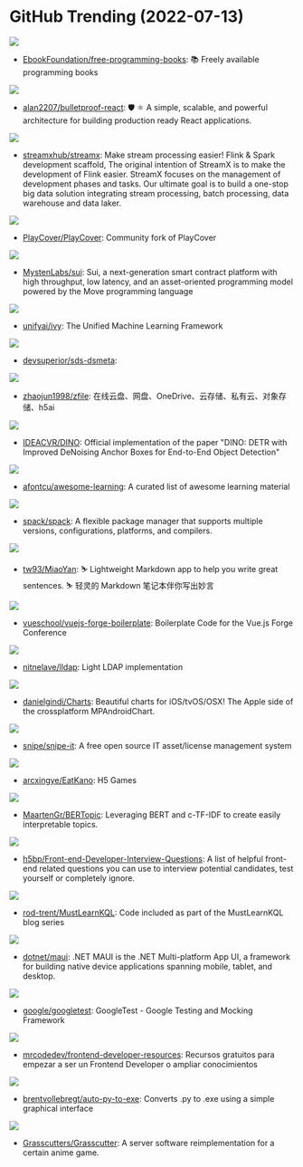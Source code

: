 # GitHub Trending (2022-07-13)

![](https://img.shields.io/badge/none-New%20479-green?style=flat-square&logo=appveyor)
- [EbookFoundation/free-programming-books](https://github.com/EbookFoundation/free-programming-books): 📚 Freely available programming books

![](https://img.shields.io/badge/TypeScript-New%2056-green?style=flat-square&logo=appveyor)
- [alan2207/bulletproof-react](https://github.com/alan2207/bulletproof-react): 🛡️ ⚛️ A simple, scalable, and powerful architecture for building production ready React applications.

![](https://img.shields.io/badge/Java-New%204-green?style=flat-square&logo=appveyor)
- [streamxhub/streamx](https://github.com/streamxhub/streamx): Make stream processing easier! Flink & Spark development scaffold, The original intention of StreamX is to make the development of Flink easier. StreamX focuses on the management of development phases and tasks. Our ultimate goal is to build a one-stop big data solution integrating stream processing, batch processing, data warehouse and data laker.

![](https://img.shields.io/badge/Swift-New%2065-green?style=flat-square&logo=appveyor)
- [PlayCover/PlayCover](https://github.com/PlayCover/PlayCover): Community fork of PlayCover

![](https://img.shields.io/badge/Rust-New%2033-green?style=flat-square&logo=appveyor)
- [MystenLabs/sui](https://github.com/MystenLabs/sui): Sui, a next-generation smart contract platform with high throughput, low latency, and an asset-oriented programming model powered by the Move programming language

![](https://img.shields.io/badge/Python-New%20151-green?style=flat-square&logo=appveyor)
- [unifyai/ivy](https://github.com/unifyai/ivy): The Unified Machine Learning Framework

![](https://img.shields.io/badge/none-New%2019-green?style=flat-square&logo=appveyor)
- [devsuperior/sds-dsmeta](https://github.com/devsuperior/sds-dsmeta): 

![](https://img.shields.io/badge/Java-New%2058-green?style=flat-square&logo=appveyor)
- [zhaojun1998/zfile](https://github.com/zhaojun1998/zfile): 在线云盘、网盘、OneDrive、云存储、私有云、对象存储、h5ai

![](https://img.shields.io/badge/Python-New%2026-green?style=flat-square&logo=appveyor)
- [IDEACVR/DINO](https://github.com/IDEACVR/DINO): Official implementation of the paper "DINO: DETR with Improved DeNoising Anchor Boxes for End-to-End Object Detection"

![](https://img.shields.io/badge/none-New%2045-green?style=flat-square&logo=appveyor)
- [afontcu/awesome-learning](https://github.com/afontcu/awesome-learning): A curated list of awesome learning material

![](https://img.shields.io/badge/Python-New%204-green?style=flat-square&logo=appveyor)
- [spack/spack](https://github.com/spack/spack): A flexible package manager that supports multiple versions, configurations, platforms, and compilers.

![](https://img.shields.io/badge/Swift-New%2016-green?style=flat-square&logo=appveyor)
- [tw93/MiaoYan](https://github.com/tw93/MiaoYan): ⛷ Lightweight Markdown app to help you write great sentences. ⛷ 轻灵的 Markdown 笔记本伴你写出妙言

![](https://img.shields.io/badge/TypeScript-New%2021-green?style=flat-square&logo=appveyor)
- [vueschool/vuejs-forge-boilerplate](https://github.com/vueschool/vuejs-forge-boilerplate): Boilerplate Code for the Vue.js Forge Conference

![](https://img.shields.io/badge/Rust-New%20267-green?style=flat-square&logo=appveyor)
- [nitnelave/lldap](https://github.com/nitnelave/lldap): Light LDAP implementation

![](https://img.shields.io/badge/Swift-New%207-green?style=flat-square&logo=appveyor)
- [danielgindi/Charts](https://github.com/danielgindi/Charts): Beautiful charts for iOS/tvOS/OSX! The Apple side of the crossplatform MPAndroidChart.

![](https://img.shields.io/badge/PHP-New%202-green?style=flat-square&logo=appveyor)
- [snipe/snipe-it](https://github.com/snipe/snipe-it): A free open source IT asset/license management system

![](https://img.shields.io/badge/JavaScript-New%2017-green?style=flat-square&logo=appveyor)
- [arcxingye/EatKano](https://github.com/arcxingye/EatKano): H5 Games

![](https://img.shields.io/badge/Python-New%2021-green?style=flat-square&logo=appveyor)
- [MaartenGr/BERTopic](https://github.com/MaartenGr/BERTopic): Leveraging BERT and c-TF-IDF to create easily interpretable topics.

![](https://img.shields.io/badge/Nunjucks-New%20181-green?style=flat-square&logo=appveyor)
- [h5bp/Front-end-Developer-Interview-Questions](https://github.com/h5bp/Front-end-Developer-Interview-Questions): A list of helpful front-end related questions you can use to interview potential candidates, test yourself or completely ignore.

![](https://img.shields.io/badge/none-New%206-green?style=flat-square&logo=appveyor)
- [rod-trent/MustLearnKQL](https://github.com/rod-trent/MustLearnKQL): Code included as part of the MustLearnKQL blog series

![](https://img.shields.io/badge/C%23-New%2015-green?style=flat-square&logo=appveyor)
- [dotnet/maui](https://github.com/dotnet/maui): .NET MAUI is the .NET Multi-platform App UI, a framework for building native device applications spanning mobile, tablet, and desktop.

![](https://img.shields.io/badge/C%2B%2B-New%2012-green?style=flat-square&logo=appveyor)
- [google/googletest](https://github.com/google/googletest): GoogleTest - Google Testing and Mocking Framework

![](https://img.shields.io/badge/none-New%20181-green?style=flat-square&logo=appveyor)
- [mrcodedev/frontend-developer-resources](https://github.com/mrcodedev/frontend-developer-resources): Recursos gratuitos para empezar a ser un Frontend Developer o ampliar conocimientos

![](https://img.shields.io/badge/JavaScript-New%2054-green?style=flat-square&logo=appveyor)
- [brentvollebregt/auto-py-to-exe](https://github.com/brentvollebregt/auto-py-to-exe): Converts .py to .exe using a simple graphical interface

![](https://img.shields.io/badge/Java-New%2032-green?style=flat-square&logo=appveyor)
- [Grasscutters/Grasscutter](https://github.com/Grasscutters/Grasscutter): A server software reimplementation for a certain anime game.

